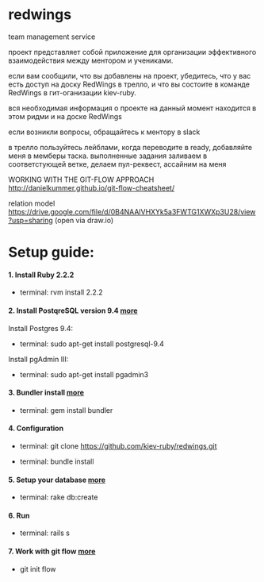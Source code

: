# redwings
team management service

проект представляет собой приложение для организации эффективного взаимодействия между ментором и учениками.

если вам сообщили, что вы добавлены на проект, убедитесь, что у вас есть доступ на доску RedWings в трелло, и что вы состоите в команде RedWings в гит-оганизации kiev-ruby.

вся необходимая информация о проекте на данный момент находится в этом ридми и на доске RedWings

если возникли вопросы, обращайтесь к ментору в slack


в трелло пользуйтесь лейблами, когда переводите в ready, добавляйте меня в мемберы таска.
выполненные задания заливаем в соответстующей ветке, делаем пул-реквест, ассайним на меня

WORKING WITH THE GIT-FLOW APPROACH http://danielkummer.github.io/git-flow-cheatsheet/

relation model
https://drive.google.com/file/d/0B4NAAlVHXYk5a3FWTG1XWXp3U28/view?usp=sharing (open via draw.io)



# Setup guide:


#### 1. Install Ruby 2.2.2

* terminal: rvm install 2.2.2  


#### 2. Install PostqreSQL version 9.4 [more](http://www.postgresql.org/download/linux/ubuntu/)

Install Postgres 9.4:

* terminal: sudo apt-get install postgresql-9.4

Install pgAdmin III:

* terminal: sudo apt-get install pgadmin3


#### 3. Bundler install [more](http://bundler.io)

* terminal: gem install bundler 

#### 4. Configuration

* terminal: git clone https://github.com/kiev-ruby/redwings.git 

* terminal: bundle install

#### 5. Setup your database [more](https://www.digitalocean.com/community/tutorials/how-to-setup-ruby-on-rails-with-postgres)

* terminal: rake db:create

#### 6. Run

* terminal: rails s 

#### 7. Work with git flow [more](http://danielkummer.github.io/git-flow-cheatsheet/)

* git init flow

